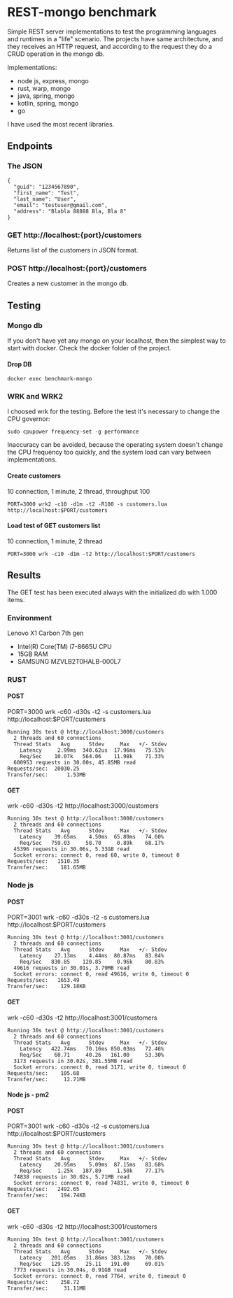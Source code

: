 # REST-mongo benchmark
Simple REST server implementations to test the programming languages and runtimes in a "life" scenario. The projects have same architecture, and they receives an HTTP request, and according to the request they do a CRUD operation in the mongo db.

Implementations:
- node js, express, mongo
- rust, warp, mongo
- java, spring, mongo
- kotlin, spring, mongo
- go

I have used the most recent libraries.

## Endpoints
### The JSON
```
{    
  "guid": "1234567890",
  "first_name": "Test",
  "last_name": "User",
  "email": "testuser@gmail.com",
  "address": "Blabla 88888 Bla, Bla 8"
}
```
### GET http://localhost:{port}/customers
Returns list of the customers in JSON format.
### POST http://localhost:{port}/customers
Creates a new customer in the mongo db.

## Testing
### Mongo db
If you don't have yet any mongo on your localhost, then the simplest way to start with docker. Check the docker folder of the project.


#### Drop DB
```
docker exec benchmark-mongo
```

### WRK and WRK2
I choosed wrk for the testing. Before the test it's necessary to change the CPU governor:
```
sudo cpupower frequency-set -g performance
```
Inaccuracy can be avoided, because the operating system doesn't change the CPU frequency too quickly, and the system load can vary between implementations.


#### Create customers
10 connection, 1 minute, 2 thread, throughput 100
```
PORT=3000 wrk2 -c10 -d1m -t2 -R100 -s customers.lua http://localhost:$PORT/customers
```

#### Load test of GET customers list
10 connection, 1 minute, 2 thread
```
PORT=3000 wrk -c10 -d1m -t2 http://localhost:$PORT/customers
```

## Results
The GET test has been executed always with the initialized db with 1.000 items.

### Environment
Lenovo X1 Carbon 7th gen

- Intel(R) Core(TM) i7-8665U CPU
- 15GB RAM
- SAMSUNG MZVLB2T0HALB-000L7

### RUST
#### POST
PORT=3000 wrk -c60 -d30s -t2 -s customers.lua http://localhost:$PORT/customers
```
Running 30s test @ http://localhost:3000/customers
  2 threads and 60 connections
  Thread Stats   Avg      Stdev     Max   +/- Stdev
    Latency     2.99ms  340.62us  17.96ms   75.53%
    Req/Sec    10.07k   564.06    11.98k    71.33%
  600953 requests in 30.00s, 45.85MB read
Requests/sec:  20030.25
Transfer/sec:      1.53MB
```

#### GET
wrk -c60 -d30s -t2 http://localhost:3000/customers

```
Running 30s test @ http://localhost:3000/customers
  2 threads and 60 connections
  Thread Stats   Avg      Stdev     Max   +/- Stdev
    Latency    39.65ms    4.50ms  65.89ms   74.60%
    Req/Sec   759.03     58.70     0.89k    68.17%
  45396 requests in 30.06s, 5.33GB read
  Socket errors: connect 0, read 60, write 0, timeout 0
Requests/sec:   1510.35
Transfer/sec:    181.65MB
```

### Node js
#### POST
PORT=3001 wrk -c60 -d30s -t2 -s customers.lua http://localhost:$PORT/customers

```
Running 30s test @ http://localhost:3001/customers
  2 threads and 60 connections
  Thread Stats   Avg      Stdev     Max   +/- Stdev
    Latency    27.13ms    4.44ms  80.87ms   83.84%
    Req/Sec   830.85    120.85     0.96k    80.83%
  49616 requests in 30.01s, 3.79MB read
  Socket errors: connect 0, read 49616, write 0, timeout 0
Requests/sec:   1653.49
Transfer/sec:    129.18KB
```

#### GET
wrk -c60 -d30s -t2 http://localhost:3001/customers

```
Running 30s test @ http://localhost:3001/customers
  2 threads and 60 connections
  Thread Stats   Avg      Stdev     Max   +/- Stdev
    Latency   422.74ms   70.16ms 850.03ms   72.46%
    Req/Sec    60.71     40.26   161.00     53.30%
  3173 requests in 30.02s, 381.55MB read
  Socket errors: connect 0, read 3171, write 0, timeout 0
Requests/sec:    105.68
Transfer/sec:     12.71MB
```

#### Node js - pm2
#### POST
PORT=3001 wrk -c60 -d30s -t2 -s customers.lua http://localhost:$PORT/customers

```
Running 30s test @ http://localhost:3001/customers
  2 threads and 60 connections
  Thread Stats   Avg      Stdev     Max   +/- Stdev
    Latency    20.95ms    5.09ms  87.15ms   83.68%
    Req/Sec     1.25k   187.89     1.50k    77.17%
  74838 requests in 30.02s, 5.71MB read
  Socket errors: connect 0, read 74831, write 0, timeout 0
Requests/sec:   2492.65
Transfer/sec:    194.74KB
```

#### GET
wrk -c60 -d30s -t2 http://localhost:3001/customers

```
Running 30s test @ http://localhost:3001/customers
  2 threads and 60 connections
  Thread Stats   Avg      Stdev     Max   +/- Stdev
    Latency   201.05ms   31.86ms 383.12ms   70.08%
    Req/Sec   129.95     25.11   191.00     69.01%
  7773 requests in 30.04s, 0.91GB read
  Socket errors: connect 0, read 7764, write 0, timeout 0
Requests/sec:    258.72
Transfer/sec:     31.11MB
```